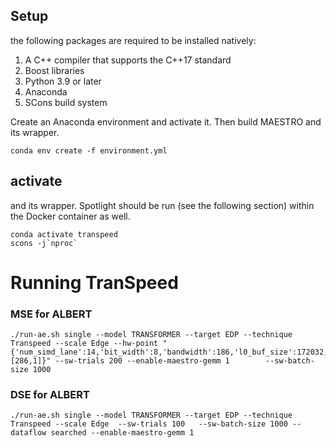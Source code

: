 ## Setup
the following packages are required to be installed natively:
1. A C++ compiler that supports the C++17 standard
2. Boost libraries
3. Python 3.9 or later
4. Anaconda
5. SCons build system

Create an Anaconda environment and activate it.  Then build MAESTRO and its
wrapper.
```
conda env create -f environment.yml
```

## activate 
and its wrapper.  Spotlight should be run (see the following section) within the
Docker container as well.
```
conda activate transpeed
scons -j`nproc`
```

# Running TranSpeed

### MSE for ALBERT 
```
./run-ae.sh single --model TRANSFORMER --target EDP --technique Transpeed --scale Edge --hw-point "{'num_simd_lane':14,'bit_width':8,'bandwidth':186,'l0_buf_size':172032,'l1_buf_size':204800,'subclusters':[286,1]}" --sw-trials 200 --enable-maestro-gemm 1        --sw-batch-size 1000 
```

### DSE for ALBERT 
```
./run-ae.sh single --model TRANSFORMER --target EDP --technique Transpeed --scale Edge  --sw-trials 100   --sw-batch-size 1000 --dataflow searched --enable-maestro-gemm 1 
```














































































